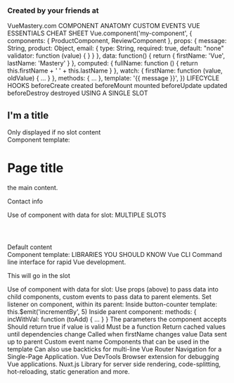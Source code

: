 ### Created by your friends at
VueMastery.com
COMPONENT ANATOMY
CUSTOM EVENTS
VUE ESSENTIALS
CHEAT SHEET
Vue.component('my-component', {
components: {
ProductComponent, ReviewComponent
},
props: {
message: String,
product: Object,
email: {
type: String,
required: true,
default: "none"
validator: function (value) {
}
}
},
data: function() {
return {
firstName: 'Vue',
lastName: 'Mastery'
}
},
computed: {
fullName: function () {
return this.firstName + ' ' + this.lastName
}
},
watch: {
firstName: function (value, oldValue) { ... }
},
methods: { ... },
template: '<span>{{ message }}</span>',
})
LIFECYCLE HOOKS
beforeCreate
created
beforeMount
mounted
beforeUpdate
updated
beforeDestroy
destroyed
USING A SINGLE SLOT
<div>
<h2>I'm a title</h2>
<slot>
Only displayed if no slot content
</slot>
</div>
Component template:
<app-layout>
<h1 slot="header">Page title</h1>
<p>the main content.</p>
<p slot="footer">Contact info</p>
</app-layout>
Use of component with data for slot:
MULTIPLE SLOTS
<div class="container">
<header>
<slot name="header"></slot>
</header>
<main>
<slot>Default content</slot>
</main>
<footer>
<slot name="footer"></slot>
</footer>
</div>
Component template:
LIBRARIES YOU SHOULD KNOW
Vue CLI
Command line interface for rapid Vue development.
<my-component>
<p>This will go in the slot</p>
</my-component>
Use of component with data for slot:
Use props (above) to pass data into child components,
custom events to pass data to parent elements.
Set listener on component, within its parent:
<button-counter v-on:incrementBy="incWithVal">
Inside button-counter template:
this.$emit('incrementBy', 5)
Inside parent component:
methods: {
incWithVal: function (toAdd) { ... }
}
The parameters the component accepts
Should return true if value is valid
Must be a function
Return cached values until
dependencies change
Called when firstName changes value
Data sent up to parent
Custom event name
Components that can be used in the template
Can also use backticks for multi-line
Vue Router
Navigation for a Single-Page Application.
Vue DevTools
Browser extension for debugging Vue applications.
Nuxt.js
Library for server side rendering, code-splitting, hot-reloading,
static generation and more.
